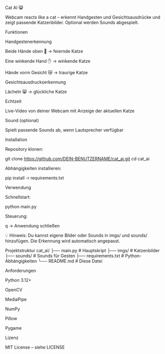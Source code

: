 Cat AI 😸

Webcam reacts like a cat – erkennt Handgesten und Gesichtsausdrücke und zeigt passende Katzenbilder. Optional werden Sounds abgespielt.

Funktionen

Handgestenerkennung

Beide Hände oben 🙌 → feiernde Katze

Eine winkende Hand ✋ → winkende Katze

Hände vorm Gesicht 😿 → traurige Katze

Gesichtsausdruckserkennung

Lächeln 😸 → glückliche Katze

Echtzeit

Live-Video von deiner Webcam mit Anzeige der aktuellen Katze

Sound (optional)

Spielt passende Sounds ab, wenn Lautsprecher verfügbar

Installation

Repository klonen:

git clone https://github.com/DEIN-BENUTZERNAME/cat_ai.git
cd cat_ai


Abhängigkeiten installieren:

pip install -r requirements.txt

Verwendung

Schnellstart:

python main.py


Steuerung:

q → Anwendung schließen

💡 Hinweis: Du kannst eigene Bilder oder Sounds in imgs/ und sounds/ hinzufügen. Die Erkennung wird automatisch angepasst.

Projektstruktur
cat_ai/
├── main.py          # Hauptskript
├── imgs/            # Katzenbilder
├── sounds/          # Sounds für Gesten
├── requirements.txt # Python-Abhängigkeiten
└── README.md        # Diese Datei

Anforderungen

Python 3.12+

OpenCV

MediaPipe

NumPy

Pillow

Pygame

Lizenz

MIT License – siehe LICENSE
